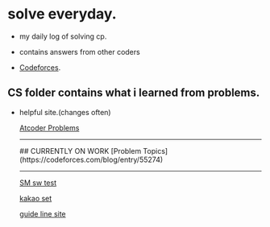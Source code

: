 # solve everyday.

- my daily log of solving cp.
- contains answers from other coders

- [Codeforces](https://codeforces.com/profile/Silent_Siren_fan).

## CS folder contains what i learned from problems.

- helpful site.(changes often)

  [Atcoder Problems](https://kenkoooo.com/atcoder/?user=koosaga#/table/)

  <hr/>
  ## CURRENTLY ON WORK
  [Problem Topics](https://codeforces.com/blog/entry/55274)
  <hr/>

  [SM sw test](https://swexpertacademy.com/main/code/problem/)

  [kakao set](https://programmers.co.kr/learn/challenges?tab=all_challenges)

  [guide line site](https://koosaga.com/217)
